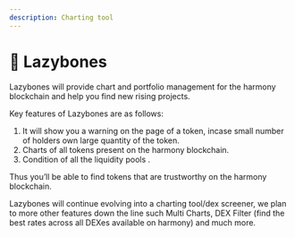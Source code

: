 ```yaml
---
description: Charting tool
---
```


# 🦴 Lazybones

Lazybones will provide chart and portfolio management for the harmony blockchain and help you find new rising projects.

Key features of Lazybones are as follows:

1. It will show you a warning on the page of a token, incase small number of holders own large quantity of the token.
2. Charts of all tokens present on the harmony blockchain.
3. Condition of all the liquidity pools .

Thus you’ll be able to find tokens that are trustworthy on the harmony blockchain.

Lazybones will continue evolving into a charting tool/dex screener, we plan to more other features down the line such Multi Charts, DEX Filter (find the best rates across all DEXes available on harmony) and much more.
